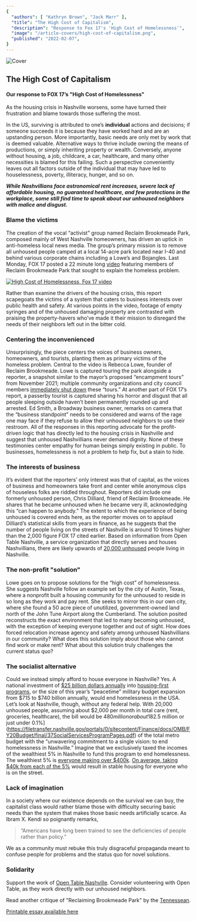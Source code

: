 ```yaml
---
{
  "authors": [ "Kathryn Brown", "Jack Marr" ],
  "title": "The High Cost of Capitalism",
  "description": "Response to Fox 17's 'High Cost of Homelessness'",
  "image": "/article-covers/high-cost-of-capitalism.png",
  "published": "2022-02-07",
}
---
```


![Cover](/images/high-cost-of-capitalism/cover.png)


## The High Cost of Capitalism

#### Our response to FOX 17’s "High Cost of Homelessness"

As the housing crisis in Nashville worsens, some have turned their frustration and blame towards those suffering the most. 

In the US, surviving is attributed to one’s **individual** actions and decisions; if someone succeeds it is because they have worked hard and are an upstanding person. More importantly, basic needs are only met by work that is deemed valuable. Alternative ways to thrive include owning the means of productions, or simply inheriting property or wealth. Conversely, anyone without housing, a job, childcare, a car, healthcare, and many other necessities is blamed for this failing. Such a perspective conveniently leaves out all factors outside of the individual that may have led to houselessness, poverty, illiteracy, hunger, and so on. 

***While Nashvillians face astronomical rent increases, severe lack of affordable housing, no guaranteed healthcare, and few protections in the workplace, some still find time to speak about our unhoused neighbors with malice and disgust.***

### Blame the victims

The creation of the vocal “activist” group named Reclaim Brookmeade Park, composed mainly of West Nashville homeowners, has driven an uptick in anti-homeless local news media. The group’s primary mission is to remove all unhoused people camped at a local 14-acre park located near I-40 and behind various corporate chains including a Lowe’s and Bojangles. Last Monday, FOX 17 posted a 22 minute long [video](https://fox17.com/news/local/fox-17-news-special-coverage-the-high-cost-of-homelessness-nashville-tennessee) featuring members of Reclaim Brookmeade Park that sought to explain the homeless problem.

[![High Cost of Homelessness, Fox 17 video](/images/high-cost-of-capitalism/fox17-preview.png)](http://www.youtube.com/watch?v=d3b5rRvEHPY "High Cost of Homelessness")

Rather than examine the drivers of the housing crisis, this report scapegoats the victims of a system that caters to business interests over public health and safety. At various points in the video, footage of empty syringes and of the unhoused damaging property are contrasted with praising the property-havers who’ve made it their mission to disregard the needs of their neighbors left out in the bitter cold. 

### Centering the inconvenienced

Unsurprisingly, the piece centers the voices of business owners, homeowners, and tourists, planting them as primary victims of the homeless problem. Central to the video is Rebecca Lowe, founder of Reclaim Brookmeade. Lowe is captured touring the park alongside a reporter, a snapshot similar to the mayor’s proposed “encampment tours” from November 2021; multiple community organizations and city council members [immediately shut down](https://www.tennessean.com/story/news/local/davidson/2021/11/09/mayor-john-coopers-office-draws-ire-arranging-homeless-camp-visits/6345971001/) these “tours.” At another part of FOX 17’s report, a passerby tourist is captured sharing his horror and disgust that all people sleeping outside haven’t been permanently rounded up and arrested. Ed Smith, a Broadway business owner, remarks on camera that the “business standpoint” needs to be considered and warns of the rage one may face if they refuse to allow their unhoused neighbors to use their restroom. All of the responses in this reporting advocate for the profit-driven logic that has directly led to the housing crisis in Nashville and suggest that unhoused Nashvillians never demand dignity. None of these testimonies center empathy for human beings simply existing in public. To businesses, homelessness is not a problem to help fix, but a stain to hide.

### The interests of business

<align-right>
  <sized-image
    alt="A coin to illustrate capital interests."
    src="/images/high-cost-of-capitalism/coin.png"
    />
</align-right>

It’s evident that the reporters’ only interest was that of capital, as the voices of business and homeowners take front and center while anonymous clips of houseless folks are riddled throughout. Reporters did include one formerly unhoused person, Chris Dilliard, friend of Reclaim Brookmeade. He shares that he became unhoused when he became very ill, acknowledging this “can happen to anybody.” The extent to which the experience of being unhoused is covered ends here, as the reporter moves on to applaud Dilliard’s statistical skills from years in finance, as he suggests that the number of people living on the streets of Nashville is around 10 times higher than the 2,000 figure FOX 17 cited earlier. Based on information from Open Table Nashville, a service organization that directly serves and houses Nashvillians, there are likely upwards of [20,000 unhoused](http://opentablenashville.org/the-reality-of-being-unhoused) people living in Nashville.

### The non-profit "solution"

Lowe goes on to propose solutions for the “high cost” of homelessness. She suggests Nashville follow an example set by the city of Austin, Texas, where a nonprofit built a housing community for the unhoused to reside in so long as they work and pay rent. She seeks to mirror this in our own city, where she found a 50 acre piece of unutilized, government-owned land north of the John Tune Airport along the Cumberland. The solution posited reconstructs the exact environment that led to many becoming unhoused, with the exception of keeping everyone together and out of sight. How does forced relocation increase agency and safety among unhoused Nashvillians in our community? What does this solution imply about those who cannot find work or make rent? What about this solution truly challenges the current status quo?

### The socialist alternative

Could we instead simply afford to house everyone in Nashville? Yes. A national investment of [$25 billion dollars annually](https://www.globalgiving.org/learn/how-much-would-it-cost-to-end-homelessness-in-america/) into [housing-first programs](https://www.theguardian.com/cities/2019/jun/03/its-a-miracle-helsinkis-radical-solution-to-homelessness), or the size of this year’s “peacetime” military budget expansion from $715 to $740 billion annually, would end homelessness in the USA. Let’s look at Nashville, though, without any federal help. With 20,000 unhoused people, assuming about $2,000 per month in total care (rent, groceries, healthcare), the bill would be $480 million or about 18% of the [2022 total metro budget](https://www.nashville.gov/sites/default/files/2021-11/FY-2022-Operating-Budget-Book-linked.pdf?ct=1637354354). We currently spend [$2.5 million or just under 0.1%](https://filetransfer.nashville.gov/portals/0/sitecontent/Finance/docs/OMB/FY20Budget/final/37SocialServicesProgramPages.pdf) of the total metro budget with the “unwavering commitment to a single vision: to end homelessness in Nashville.” Imagine that we exclusively taxed the incomes of the wealthiest 5% in Nashville to fund this program to end homelessness. The wealthiest 5% is [everyone making over $400k](https://www.gobankingrates.com/money/wealth/how-much-you-need-be-rich-in-50-major-us-cities/). [On average, taking $40k from each of the 5%](https://data.census.gov/cedsci/profile?g=1600000US4752006) would result in stable housing for everyone who is on the street.

### Lack of imagination

In a society where our existence depends on the survival we can buy, the capitalist class would rather blame those with difficulty securing basic needs than the system that makes those basic needs artificially scarce. As Ibram X. Kendi so poignantly remarks,

> “Americans have long been trained to see the deficiencies of people rather than policy.”

We as a community must rebuke this truly disgraceful propaganda meant to confuse people for problems and the status quo for novel solutions. 


### Solidarity

Support the work of [Open Table Nashville](https://opentablenashville.org). Consider volunteering with Open Table, as they work directly with our unhoused neighbors.

Read another critique of "Reclaiming Brookmeade Park" by the [Tennessean](https://www.tennessean.com/story/opinion/2022/01/04/reclaiming-brookmeade-park-does-little-end-homelessness-nashville/9090797002/).

[Printable essay available here](/documents/high-cost-of-capitalism.pdf)

